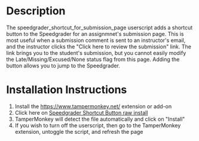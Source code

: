 # Description
The speedgrader_shortcut_for_submission_page userscript adds a shortcut button to the Speedgrader for an assignmnet's submission page. This is most useful when a submission comment is sent to an instructor's email, and the instructor clicks the "Click here to review the submission" link. The link brings you to the student's submission, but you cannot easily modify the Late/Missing/Excused/None status flag from this page. Adding the button allows you to jump to the Speedgrader.

# Installation Instructions
1. Install the https://www.tampermonkey.net/ extension or add-on
2. Click here on [Speedgrader Shortcut Button raw install](https://github.com/paulbui/canvas-tweaks/raw/master/speedgrader_shortcut_for_submission_page/speedgrader_shortcut_for_submission_page.user.js)
3. TamperMonkey will detect the file automatically and click on "Install"
5. If you wish to turn off the userscript, then go to the TamperMonkey extension, untoggle the script, and refresh the page
